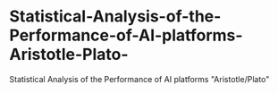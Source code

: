 # Statistical-Analysis-of-the-Performance-of-AI-platforms-Aristotle-Plato-
Statistical Analysis of the Performance of AI platforms "Aristotle/Plato"
